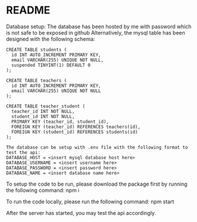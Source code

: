 # README
Database setup: The database has been hosted by me with password which is not safe to be exposed in github
Alternatively, the mysql table has been designed with the following schema:

```
CREATE TABLE students (
  id INT AUTO_INCREMENT PRIMARY KEY,
  email VARCHAR(255) UNIQUE NOT NULL,
  suspended TINYINT(1) DEFAULT 0
);

CREATE TABLE teachers (
  id INT AUTO_INCREMENT PRIMARY KEY,
  email VARCHAR(255) UNIQUE NOT NULL
);

CREATE TABLE teacher_student (
  teacher_id INT NOT NULL,
  student_id INT NOT NULL,
  PRIMARY KEY (teacher_id, student_id),
  FOREIGN KEY (teacher_id) REFERENCES teachers(id),
  FOREIGN KEY (student_id) REFERENCES students(id)
);

The database can be setup with .env file with the following format to test the api:
DATABASE_HOST = <insert mysql database host here>
DATABASE_USERNAME = <insert username here>
DATABASE_PASSWORD = <insert password here>
DATABASE_NAME = <insert database name here>
```

To setup the code to be run, please download the package first by running the following command:
npm i

To run the code locally, please run the following command:
npm start

After the server has started, you may test the api accordingly. 